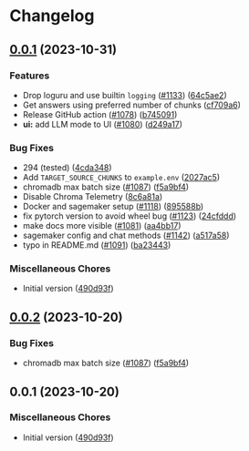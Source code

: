 # Changelog

## [0.0.1](https://github.com/ZephChew/privateGPT/compare/v0.0.2...v0.0.1) (2023-10-31)


### Features

* Drop loguru and use builtin `logging` ([#1133](https://github.com/ZephChew/privateGPT/issues/1133)) ([64c5ae2](https://github.com/ZephChew/privateGPT/commit/64c5ae214a9520151c9c2d52ece535867d799367))
* Get answers using preferred number of chunks ([cf709a6](https://github.com/ZephChew/privateGPT/commit/cf709a6b7a951fc333ef5a089b24179ca660469b))
* Release GitHub action ([#1078](https://github.com/ZephChew/privateGPT/issues/1078)) ([b745091](https://github.com/ZephChew/privateGPT/commit/b7450911b25b0b70528fd4b620cffb90766e3448))
* **ui:** add LLM mode to UI ([#1080](https://github.com/ZephChew/privateGPT/issues/1080)) ([d249a17](https://github.com/ZephChew/privateGPT/commit/d249a17c330abd122e4988d35d94bcc2df980700))


### Bug Fixes

* 294 (tested) ([4cda348](https://github.com/ZephChew/privateGPT/commit/4cda348cf87f56ff237e376b03732b1b47a99215))
* Add `TARGET_SOURCE_CHUNKS` to `example.env` ([2027ac5](https://github.com/ZephChew/privateGPT/commit/2027ac563b6606199563632191b65f5105af8ebe))
* chromadb max batch size ([#1087](https://github.com/ZephChew/privateGPT/issues/1087)) ([f5a9bf4](https://github.com/ZephChew/privateGPT/commit/f5a9bf4e374b2d4c76438cf8a97cccf222ec8e6f))
* Disable Chroma Telemetry ([8c6a81a](https://github.com/ZephChew/privateGPT/commit/8c6a81a07fc9c800d53f62a33f5ae3b5247a22a6))
* Docker and sagemaker setup ([#1118](https://github.com/ZephChew/privateGPT/issues/1118)) ([895588b](https://github.com/ZephChew/privateGPT/commit/895588b82a06c2bc71a9e22fb840c7f6442a3b5b))
* fix pytorch version to avoid wheel bug ([#1123](https://github.com/ZephChew/privateGPT/issues/1123)) ([24cfddd](https://github.com/ZephChew/privateGPT/commit/24cfddd60f74aadd2dade4c63f6012a2489938a1))
* make docs more visible ([#1081](https://github.com/ZephChew/privateGPT/issues/1081)) ([aa4bb17](https://github.com/ZephChew/privateGPT/commit/aa4bb17a2e6a797b450fa11a45e0b0528b8efecf))
* sagemaker config and chat methods ([#1142](https://github.com/ZephChew/privateGPT/issues/1142)) ([a517a58](https://github.com/ZephChew/privateGPT/commit/a517a588c4927aa5c5c2a93e4f82a58f0599d251))
* typo in README.md ([#1091](https://github.com/ZephChew/privateGPT/issues/1091)) ([ba23443](https://github.com/ZephChew/privateGPT/commit/ba23443a70d323cd4f9a242b33fd9dce1bacd2db))


### Miscellaneous Chores

* Initial version ([490d93f](https://github.com/ZephChew/privateGPT/commit/490d93fdc1977443c92f6c42e57a1c585aa59430))

## [0.0.2](https://github.com/imartinez/privateGPT/compare/v0.0.1...v0.0.2) (2023-10-20)


### Bug Fixes

* chromadb max batch size ([#1087](https://github.com/imartinez/privateGPT/issues/1087)) ([f5a9bf4](https://github.com/imartinez/privateGPT/commit/f5a9bf4e374b2d4c76438cf8a97cccf222ec8e6f))

## 0.0.1 (2023-10-20)

### Miscellaneous Chores

* Initial version ([490d93f](https://github.com/imartinez/privateGPT/commit/490d93fdc1977443c92f6c42e57a1c585aa59430))

